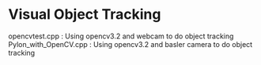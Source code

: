 # Visual Object Tracking
opencvtest.cpp : Using opencv3.2 and webcam to do object tracking
Pylon_with_OpenCV.cpp : Using opencv3.2 and basler camera to do object tracking
